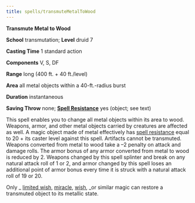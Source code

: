 ```yaml
---
title: spells/transmuteMetalToWood
---
```

 **Transmute Metal to Wood**

**School** transmutation; **Level** druid 7

**Casting Time** 1 standard action

**Components** V, S, DF

**Range** long (400 ft. + 40 ft./level)

**Area** all metal objects within a 40-ft.-radius burst

**Duration** instantaneous

**Saving Throw** none; **[Spell Resistance](../glossary.md#_spell-resistance)** yes (object; see text)

This spell enables you to change all metal objects within its area to wood. Weapons, armor, and other metal objects carried by creatures are affected as well. A magic object made of metal effectively has [spell resistance](../glossary.md#_spell-resistance) equal to 20 + its caster level against this spell. Artifacts cannot be transmuted. Weapons converted from metal to wood take a –2 penalty on attack and damage rolls. The armor bonus of any armor converted from metal to wood is reduced by 2. Weapons changed by this spell splinter and break on any natural attack roll of 1 or 2, and armor changed by this spell loses an additional point of armor bonus every time it is struck with a natural attack roll of 19 or 20.

Only _ [limited wish](limitedWish.md#_limited-wish), [miracle](miracle.md#_miracle), [wish](wish.md#_wish), _or similar magic can restore a transmuted object to its metallic state.

